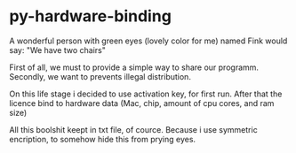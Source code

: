 # py-hardware-binding
 
A wonderful person with green eyes (lovely color for me) named Fink would say: "We have two chairs"

First of all, we must to provide a simple way to share our programm.
Secondly, we want to prevents illegal distribution.

On this life stage i decided to use activation key, for first run. After that the licence bind to hardware data (Mac, chip, amount of cpu cores, and ram size)

All this boolshit keept in txt file, of cource. Because i use symmetric encription, to somehow hide this from prying eyes.
